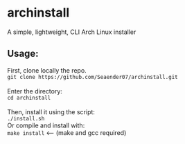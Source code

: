# archinstall
A simple, lightweight, CLI Arch Linux installer


<h2>Usage:</h2>
First, clone locally the repo.<br>
<code>git clone https://github.com/Seaender07/archinstall.git</code><br>
<br>
Enter the directory:<br>
<code>cd archinstall</code><br>
<br>
Then, install it using the script:<br>
<code>./install.sh</code><br>
Or compile and install with:<br>
<code>make install</code> <-- (make and gcc required)<br>
